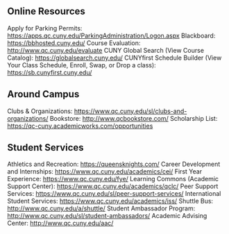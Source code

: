 ## Online Resources

Apply for Parking Permits: https://apps.qc.cuny.edu/ParkingAdministration/Logon.aspx
Blackboard: https://bbhosted.cuny.edu/
Course Evaluation: http://www.qc.cuny.edu/evaluate
CUNY Global Search (View Course Catalog): https://globalsearch.cuny.edu/
CUNYfirst Schedule Builder (View Your Class Schedule, Enroll, Swap, or Drop a class):  https://sb.cunyfirst.cuny.edu/

## Around Campus

Clubs & Organizations: https://www.qc.cuny.edu/sl/clubs-and-organizations/
Bookstore: http://www.qcbookstore.com/
Scholarship List: https://qc-cuny.academicworks.com/opportunities

## Student Services

Athletics and Recreation: https://queensknights.com/
Career Development and Internships: https://www.qc.cuny.edu/academics/cei/
First Year Experience: https://www.qc.cuny.edu/fye/
Learning Commons (Academic Support Center): https://www.qc.cuny.edu/academics/qclc/
Peer Support Services: https://www.qc.cuny.edu/sl/peer-support-services/
International Student Services: https://www.qc.cuny.edu/academics/iss/
Shuttle Bus: http://www.qc.cuny.edu/a/shuttle/
Student Ambassador Program: http://www.qc.cuny.edu/sl/student-ambassadors/
Academic Advising Center: http://www.qc.cuny.edu/aac/
